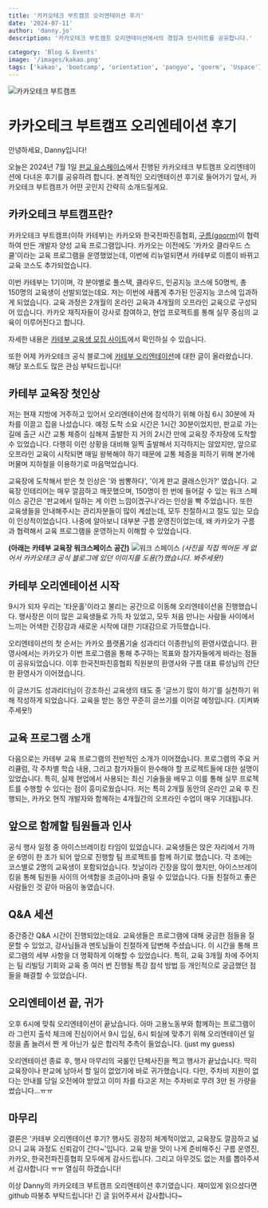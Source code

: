 ```yaml
---
title: '카카오테크 부트캠프 오리엔테이션 후기'
date: '2024-07-11'
author: 'danny.jo'
description: '카카오테크 부트캠프 오리엔테이션에서의 경험과 인사이트를 공유합니다.'

category: 'Blog & Events'
image: '/images/kakao.png'
tags: ['kakao', 'bootcamp', 'orientation', 'pangyo', 'goorm', 'Uspace']
---
```


![카카오테크 부트캠프](/images/kakao.png)

# 카카오테크 부트캠프 오리엔테이션 후기

안녕하세요, Danny입니다!

오늘은 2024년 7월 1일 [판교 유스페이스](https://map.naver.com/p/search/%ED%8C%90%EA%B5%90%20%EC%9C%A0%EC%8A%A4%ED%8E%98%EC%9D%B4%EC%8A%A4%201%20a%EB%8F%99/place/30840674?c=16.98,0,0,0,dh&isCorrectAnswer=true)에서 진행된 카카오테크 부트캠프 오리엔테이션에 다녀온 후기를 공유하려 합니다. 본격적인 오리엔테이션 후기로 들어가기 앞서, 카카오테크 부트캠프가 어떤 곳인지 간략히 소개드릴게요.

## 카카오테크 부트캠프란?

카카오테크 부트캠프(이하 카테부)는 카카오와 한국전파진흥협회, [구름(goorm)](https://edu.goorm.io/)이 협력하여 만든 개발자 양성 교육 프로그램입니다. 카카오는 이전에도 '카카오 클라우드 스쿨'이라는 교육 프로그램을 운영했었는데, 이번에 리뉴얼되면서 카테부로 이름이 바뀌고 교육 코스도 추가되었습니다.

이번 카테부는 1기이며, 각 분야별로 풀스택, 클라우드, 인공지능 코스에 50명씩, 총 150명의 교육생이 선발되었는데요. 저는 이번에 새롭게 추가된 인공지능 코스에 입과하게 되었습니다. 교육 과정은 2개월의 온라인 교육과 4개월의 오프라인 교육으로 구성되어 있습니다. 카카오 재직자들이 강사로 참여하고, 현업 프로젝트를 통해 실무 중심의 교육이 이루어진다고 합니다.

자세한 내용은 [카테부 교육생 모집 사이트](https://ktb.goorm.io/)에서 확인하실 수 있습니다.

또한 어제 카카오테크 공식 블로그에 [카테부 오리엔테이션](https://tech.kakao.com/posts/628)에 대한 글이 올라왔습니다. 해당 포스트도 많은 관심 부탁드립니다!

## 카테부 교육장 첫인상

저는 현재 지방에 거주하고 있어서 오리엔테이션에 참석하기 위해 아침 6시 30분에 자차를 이끌고 집을 나섰습니다. 예정 도착 소요 시간은 1시간 30분이었지만, 판교로 가는 길에 출근 시간 교통 체증이 심해져 출발한 지 거의 2시간 만에 교육장 주차장에 도착할 수 있었습니다. 다행히 이런 상황을 대비해 일찍 출발해서 지각하지는 않았지만, 앞으로 오프라인 교육이 시작되면 매일 왕복해야 하기 때문에 교통 체증을 피하기 위해 본가에 머물며 지하철을 이용하기로 마음먹었습니다.

교육장에 도착해서 받은 첫 인상은 '와 쌈뽕하다', '이게 판교 클래스인가?' 였습니다. 교육장 인테리어는 매우 깔끔하고 깨끗했으며, 150명이 한 번에 들어갈 수 있는 워크 스페이스 공간은 '판교에서 일하는 게 이런 느낌이겠구나'라는 인상을 빡 주었습니다. 또한 교육생들을 안내해주시는 관리자분들이 많이 계셨는데, 모두 친절하시고 절도 있는 모습이 인상적이었습니다. 나중에 알아보니 대부분 구름 운영진이었는데, 왜 카카오가 구름과 협력해서 교육 프로그램을 운영하는지 이해할 수 있었습니다.

**(아래는 카테부 교육장 워크스페이스 공간)**
![워크 스페이스](/images/workspace.png)
_(사진을 직접 찍어둔 게 없어서 카카오테크 공식 블로그에 있던 이미지를 도용(?)했습니다. 봐주세욧!)_

## 카테부 오리엔테이션 시작

9시가 되자 우리는 '타운홀'이라고 불리는 공간으로 이동해 오리엔테이션을 진행했습니다. 행사장은 이미 많은 교육생들로 가득 차 있었고, 모두 처음 만나는 사람들 사이에서 느끼는 어색한 긴장감과 새로운 시작에 대한 기대감으로 가득했습니다.

오리엔테이션의 첫 순서는 카카오 플랫폼기술 성과리더 이종한님의 환영사였습니다. 환영사에서는 카카오가 이번 프로그램을 통해 추구하는 목표와 참가자들에게 바라는 점들이 공유되었습니다. 이후 한국전파진흥협회 직원분의 환영사와 구름 대표 류성님의 간단한 환영사가 이어졌습니다.

이 글쓰기도 성과리더님이 강조하신 교육생의 태도 중 '글쓰기 많이 하기'를 실천하기 위해 작성하게 되었습니다. 교육을 받는 동안 꾸준히 글쓰기를 이어갈 예정입니다. (지켜봐 주세욧!)

## 교육 프로그램 소개

다음으로는 카테부 교육 프로그램의 전반적인 소개가 이어졌습니다. 프로그램의 주요 커리큘럼, 각 주차별 학습 내용, 그리고 참가자들이 완수해야 할 프로젝트들에 대한 설명이 있었습니다. 특히, 실제 현업에서 사용되는 최신 기술들을 배우고 이를 통해 실무 프로젝트를 수행할 수 있다는 점이 흥미로웠습니다. 저는 특히 2개월 동안의 온라인 교육 후 진행되는, 카카오 현직 개발자와 함께하는 4개월간의 오프라인 수업이 매우 기대됩니다.

## 앞으로 함께할 팀원들과 인사

공식 행사 일정 중 아이스브레이킹 타임이 있었습니다. 교육생들은 앉은 자리에서 가까운 6명이 한 조가 되어 앞으로 진행할 팀 프로젝트를 함께 하기로 했습니다. 각 조에는 코스별로 2명의 교육생이 포함되었습니다. 첫날이라 긴장을 많이 했지만, 아이스브레이킹을 통해 팀원들 사이의 어색함을 조금이나마 줄일 수 있었습니다. 다들 친절하고 좋은 사람들인 것 같아 마음이 놓였습니다.

## Q&A 세션

중간중간 Q&A 시간이 진행되었는데요. 교육생들은 프로그램에 대해 궁금한 점들을 질문할 수 있었고, 강사님들과 멘토님들이 친절하게 답변해 주셨습니다. 이 시간을 통해 프로그램의 세부 사항을 더 명확하게 이해할 수 있었습니다. 특히, 교육 3개월 차에 주어지는 팀 리빌딩 기회와 교육 중 여러 번 진행될 특강 참석 방법 등 개인적으로 궁금했던 점들을 해결할 수 있었습니다.

## 오리엔테이션 끝, 귀가

오후 6시에 맞춰 오리엔테이션이 끝났습니다. 아마 고용노동부와 함께하는 프로그램이라 그런지 출석 체크에 진심이어서 9시 입실, 6시 퇴실에 맞추기 위해 오리엔테이션 일정을 좀 늘려서 짠 게 아닌가 싶은 합리적 추측이 들었습니다. (just my guess)

오리엔테이션 종료 후, 행사 마무리의 국룰인 단체사진을 찍고 행사가 끝났습니다. 딱히 교육장이나 판교에 남아서 할 일이 없었기에 바로 귀가했습니다. 다만, 주차비 지원이 없다는 안내를 당일 오전에야 받았고 이미 차를 타고온 저는 주차비로 무려 3만 원 가량을 썼습니다...ㅠㅠ

## 마무리

결론은 '카테부 오리엔테이션 후기? 행사도 굉장히 체계적이었고, 교육장도 깔끔하고 넓으니 교육 과정도 신뢰감이 간다~'입니다. 교육 받을 맛이 나게 준비해주신 구름 운영진, 카카오, 한국전파진흥협회 모두에게 감사드립니다. 그리고 아무것도 없는 저를 뽑아주셔서 감사합니다 ㅠㅠ 열심히 하겠습니다!

이상 Danny의 카카오테크 부트캠프 오리엔테이션 후기였습니다. 재미있게 읽으셨다면 github 따봉추 부탁드립니다! 긴 글 읽어주셔서 감사합니다~

